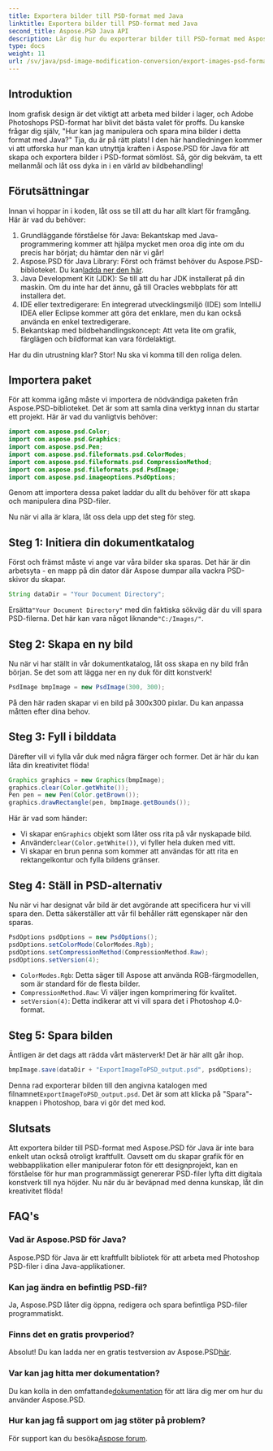 ```yaml
---
title: Exportera bilder till PSD-format med Java
linktitle: Exportera bilder till PSD-format med Java
second_title: Aspose.PSD Java API
description: Lär dig hur du exporterar bilder till PSD-format med Aspose.PSD för Java i en enkel steg-för-steg-guide. Perfekt för utvecklare och grafiska formgivare.
type: docs
weight: 11
url: /sv/java/psd-image-modification-conversion/export-images-psd-format/
---
```

## Introduktion

Inom grafisk design är det viktigt att arbeta med bilder i lager, och Adobe Photoshops PSD-format har blivit det bästa valet för proffs. Du kanske frågar dig själv, "Hur kan jag manipulera och spara mina bilder i detta format med Java?" Tja, du är på rätt plats! I den här handledningen kommer vi att utforska hur man kan utnyttja kraften i Aspose.PSD för Java för att skapa och exportera bilder i PSD-format sömlöst. Så, gör dig bekväm, ta ett mellanmål och låt oss dyka in i en värld av bildbehandling!

## Förutsättningar

Innan vi hoppar in i koden, låt oss se till att du har allt klart för framgång. Här är vad du behöver:

1. Grundläggande förståelse för Java: Bekantskap med Java-programmering kommer att hjälpa mycket men oroa dig inte om du precis har börjat; du hämtar den när vi går!
2.  Aspose.PSD för Java Library: Först och främst behöver du Aspose.PSD-biblioteket. Du kan[ladda ner den här](https://releases.aspose.com/psd/java/).
3. Java Development Kit (JDK): Se till att du har JDK installerat på din maskin. Om du inte har det ännu, gå till Oracles webbplats för att installera det.
4. IDE eller textredigerare: En integrerad utvecklingsmiljö (IDE) som IntelliJ IDEA eller Eclipse kommer att göra det enklare, men du kan också använda en enkel textredigerare.
5. Bekantskap med bildbehandlingskoncept: Att veta lite om grafik, färglägen och bildformat kan vara fördelaktigt.

Har du din utrustning klar? Stor! Nu ska vi komma till den roliga delen.

## Importera paket

För att komma igång måste vi importera de nödvändiga paketen från Aspose.PSD-biblioteket. Det är som att samla dina verktyg innan du startar ett projekt. Här är vad du vanligtvis behöver:

```java
import com.aspose.psd.Color;
import com.aspose.psd.Graphics;
import com.aspose.psd.Pen;
import com.aspose.psd.fileformats.psd.ColorModes;
import com.aspose.psd.fileformats.psd.CompressionMethod;
import com.aspose.psd.fileformats.psd.PsdImage;
import com.aspose.psd.imageoptions.PsdOptions;
```

Genom att importera dessa paket laddar du allt du behöver för att skapa och manipulera dina PSD-filer.

Nu när vi alla är klara, låt oss dela upp det steg för steg. 

## Steg 1: Initiera din dokumentkatalog

Först och främst måste vi ange var våra bilder ska sparas. Det här är din arbetsyta - en mapp på din dator där Aspose dumpar alla vackra PSD-skivor du skapar.

```java
String dataDir = "Your Document Directory";
```
 Ersätta`"Your Document Directory"` med din faktiska sökväg där du vill spara PSD-filerna. Det här kan vara något liknande`"C:/Images/"`. 

## Steg 2: Skapa en ny bild

Nu när vi har ställt in vår dokumentkatalog, låt oss skapa en ny bild från början. Se det som att lägga ner en ny duk för ditt konstverk!

```java
PsdImage bmpImage = new PsdImage(300, 300);
```
På den här raden skapar vi en bild på 300x300 pixlar. Du kan anpassa måtten efter dina behov. 

## Steg 3: Fyll i bilddata

Därefter vill vi fylla vår duk med några färger och former. Det är här du kan låta din kreativitet flöda!

```java
Graphics graphics = new Graphics(bmpImage);
graphics.clear(Color.getWhite());
Pen pen = new Pen(Color.getBrown());
graphics.drawRectangle(pen, bmpImage.getBounds());
```
Här är vad som händer:
-  Vi skapar en`Graphics` objekt som låter oss rita på vår nyskapade bild.
-  Använder`clear(Color.getWhite())`, vi fyller hela duken med vitt.
- Vi skapar en brun penna som kommer att användas för att rita en rektangelkontur och fylla bildens gränser.

## Steg 4: Ställ in PSD-alternativ

Nu när vi har designat vår bild är det avgörande att specificera hur vi vill spara den. Detta säkerställer att vår fil behåller rätt egenskaper när den sparas.

```java
PsdOptions psdOptions = new PsdOptions();
psdOptions.setColorMode(ColorModes.Rgb);
psdOptions.setCompressionMethod(CompressionMethod.Raw);
psdOptions.setVersion(4);
```
- `ColorModes.Rgb`: Detta säger till Aspose att använda RGB-färgmodellen, som är standard för de flesta bilder.
- `CompressionMethod.Raw`: Vi väljer ingen komprimering för kvalitet.
- `setVersion(4)`: Detta indikerar att vi vill spara det i Photoshop 4.0-format.

## Steg 5: Spara bilden

Äntligen är det dags att rädda vårt mästerverk! Det är här allt går ihop. 

```java
bmpImage.save(dataDir + "ExportImageToPSD_output.psd", psdOptions);
```
 Denna rad exporterar bilden till den angivna katalogen med filnamnet`ExportImageToPSD_output.psd`. Det är som att klicka på "Spara"-knappen i Photoshop, bara vi gör det med kod.

## Slutsats

Att exportera bilder till PSD-format med Aspose.PSD för Java är inte bara enkelt utan också otroligt kraftfullt. Oavsett om du skapar grafik för en webbapplikation eller manipulerar foton för ett designprojekt, kan en förståelse för hur man programmässigt genererar PSD-filer lyfta ditt digitala konstverk till nya höjder. Nu när du är beväpnad med denna kunskap, låt din kreativitet flöda!

## FAQ's

### Vad är Aspose.PSD för Java?
Aspose.PSD för Java är ett kraftfullt bibliotek för att arbeta med Photoshop PSD-filer i dina Java-applikationer.

### Kan jag ändra en befintlig PSD-fil?
Ja, Aspose.PSD låter dig öppna, redigera och spara befintliga PSD-filer programmatiskt.

### Finns det en gratis provperiod?
 Absolut! Du kan ladda ner en gratis testversion av Aspose.PSD[här](https://releases.aspose.com/).

### Var kan jag hitta mer dokumentation?
 Du kan kolla in den omfattande[dokumentation](https://reference.aspose.com/psd/java/) för att lära dig mer om hur du använder Aspose.PSD.

### Hur kan jag få support om jag stöter på problem?
 För support kan du besöka[Aspose forum](https://forum.aspose.com/c/psd/34).